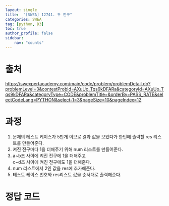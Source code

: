 ```yaml
---
layout: single
title:  "[SWEA] 12741. 두 전구"
categories: SWEA
tag: [python, D3]
toc: true
author_profile: false
sidebar:
    nav: "counts"
---
```


# 출처
<https://swexpertacademy.com/main/code/problem/problemDetail.do?problemLevel=3&contestProbId=AXuUo_Tqs9kDFARa&categoryId=AXuUo_Tqs9kDFARa&categoryType=CODE&problemTitle=&orderBy=PASS_RATE&selectCodeLang=PYTHON&select-1=3&pageSize=10&pageIndex=12>


  
  
# 과정
1. 문제의 테스트 케이스가 5만개 이므로 결과 값을 모았다가 한번에 출력할 res 리스트를 만들어준다. 
2. 켜진 전구마다 1을 더해주기 위해 num 리스트를 만들어준다.
3. a~b초 사이에 켜진 전구에 1을 더해주고  
c~d초 사이에 켜진 전구에도 1을 더해준다.
4. num 리스트에서 2인 값을 res에 추가해준다.
5. 테스트 케이스 번호와 res리스트 값을 순서대로 출력해준다.


 




# 정답 코드
<script src="https://gist.github.com/kghees/8632dc811b3a7696631c73af951c8b27.js"></script>
